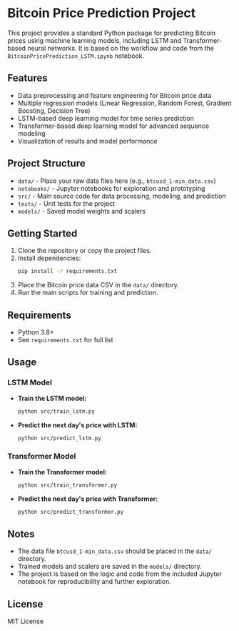 # Bitcoin Price Prediction Project

This project provides a standard Python package for predicting Bitcoin prices using machine learning models, including LSTM and Transformer-based neural networks. It is based on the workflow and code from the `BitcoinPricePrediction_LSTM.ipynb` notebook.

## Features
- Data preprocessing and feature engineering for Bitcoin price data
- Multiple regression models (Linear Regression, Random Forest, Gradient Boosting, Decision Tree)
- LSTM-based deep learning model for time series prediction
- Transformer-based deep learning model for advanced sequence modeling
- Visualization of results and model performance

## Project Structure
- `data/` - Place your raw data files here (e.g., `btcusd_1-min_data.csv`)
- `notebooks/` - Jupyter notebooks for exploration and prototyping
- `src/` - Main source code for data processing, modeling, and prediction
- `tests/` - Unit tests for the project
- `models/` - Saved model weights and scalers

## Getting Started
1. Clone the repository or copy the project files.
2. Install dependencies:
   ```bash
   pip install -r requirements.txt
   ```
3. Place the Bitcoin price data CSV in the `data/` directory.
4. Run the main scripts for training and prediction.

## Requirements
- Python 3.8+
- See `requirements.txt` for full list

## Usage

### LSTM Model
- **Train the LSTM model:**
  ```bash
  python src/train_lstm.py
  ```
- **Predict the next day's price with LSTM:**
  ```bash
  python src/predict_lstm.py
  ```

### Transformer Model
- **Train the Transformer model:**
  ```bash
  python src/train_transformer.py
  ```
- **Predict the next day's price with Transformer:**
  ```bash
  python src/predict_transformer.py
  ```

## Notes
- The data file `btcusd_1-min_data.csv` should be placed in the `data/` directory.
- Trained models and scalers are saved in the `models/` directory.
- The project is based on the logic and code from the included Jupyter notebook for reproducibility and further exploration.

## License
MIT License 